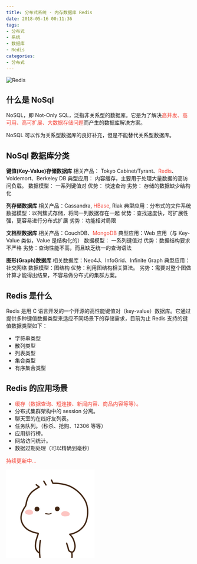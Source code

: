 ```yaml
---
title: 分布式系统 - 内存数据库 Redis
date: 2018-05-16 00:11:36
tags:
- 分布式
- 系统
- 数据库
- Redis
categories:
- 分布式
---
```


<img style="height:75px" src="https://redis.io/images/redis-small.png" alt="Redis">

## 什么是 NoSql
NoSQL，即 Not-Only SQL，泛指非关系型的数据库。它是为了解决<span style="color: #f44336">高并发、高可用、高可扩展、大数据存储问题</span>而产生的数据库解决方案。
<!-- more -->
NoSQL 可以作为关系型数据库的良好补充，但是不能替代关系型数据库。

## NoSql 数据库分类

**键值(Key-Value)存储数据库**
相关产品： Tokyo Cabinet/Tyrant、<span style="color: #f44336">Redis</span>、Voldemort、Berkeley DB
典型应用： 内容缓存，主要用于处理大量数据的高访问负载。
数据模型： 一系列键值对
优势： 快速查询
劣势： 存储的数据缺少结构化

**列存储数据库**
相关产品：Cassandra, <span style="color: #f44336">HBase</span>, Riak
典型应用：分布式的文件系统
数据模型：以列簇式存储，将同一列数据存在一起
优势：查找速度快，可扩展性强，更容易进行分布式扩展
劣势：功能相对局限

**文档型数据库**
相关产品：CouchDB、<span style="color: #f44336">MongoDB</span>
典型应用：Web 应用（与 Key-Value 类似，Value 是结构化的）
数据模型： 一系列键值对
优势：数据结构要求不严格
劣势：查询性能不高，而且缺乏统一的查询语法

**图形(Graph)数据库**
相关数据库：Neo4J、InfoGrid、Infinite Graph
典型应用：社交网络
数据模型：图结构
优势：利用图结构相关算法。
劣势：需要对整个图做计算才能得出结果，不容易做分布式的集群方案。



## Redis 是什么

Redis 是用 C 语言开发的一个开源的高性能键值对（key-value）数据库。它通过提供多种键值数据类型来适应不同场景下的存储需求，目前为止 Redis 支持的键值数据类型如下：
- 字符串类型
- 散列类型
- 列表类型
- 集合类型
- 有序集合类型

## Redis 的应用场景

- <span style="color: #f44336">缓存（数据查询、短连接、新闻内容、商品内容等等）。</span>
- 分布式集群架构中的 session 分离。
- 聊天室的在线好友列表。
- 任务队列。（秒杀、抢购、12306 等等）
- 应用排行榜。
- 网站访问统计。
- 数据过期处理（可以精确到毫秒）


<span style="color: #f44336">持续更新中...</span>

<img src="/images/Come on/Come on4.gif">
